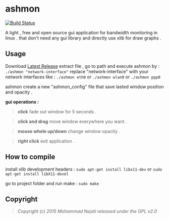 # ashmon

[![Build Status](https://travis-ci.org/ashtum/ashmon.svg?branch=master)](https://travis-ci.org/ashtum/ashmon)

A light , free and open source gui application for bandwidth monitoring in linux . that don't need any gui library and  directly use xlib for draw graphs .

## Usage
Download [Latest Release](https://github.com/ashtum/ashmon/releases/latest) extract file , go to path and execute ashmon by : ```./ashmon "network-interface"``` replace "network-interface" with your network interfaces like : ```./ashmon eth0``` or ```./ashmon wlan0``` or ```./ashmon ppp0```

ashmon create a new "ashmon_config" file that save lasted window position and opacity .

**gui operations :**
> **click** fade out window for 5 seconds .

> **click and drag** move window everywhere you want .

> **mouse whele up/down** change window opacity .

> **right click** exit application .


## How to compile
install xlib development headers : ``` sudo apt-get install libx11-dev ``` or ``` sudo apt-get install libX11-devel ```

go to project folder and run make : ``` sudo make ```


## Copyright

> *Copyright (c) 2015 Mohammad Nejati released under the GPL v2.0*
